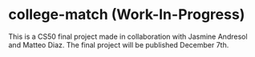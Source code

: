 # college-match (Work-In-Progress)
This is a CS50 final project made in collaboration with Jasmine Andresol and Matteo Diaz. The final project will be published December 7th.
